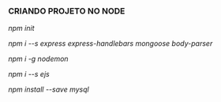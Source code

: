 ### CRIANDO PROJETO NO NODE

*npm init*

*npm i --s express express-handlebars mongoose body-parser*

*npm i -g nodemon*

*npm i --s ejs*

*npm install --save mysql*
